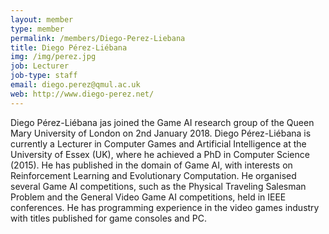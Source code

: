 ```yaml
---
layout: member
type: member
permalink: /members/Diego-Perez-Liebana
title: Diego Pérez-Liébana
img: /img/perez.jpg
job: Lecturer
job-type: staff
email: diego.perez@qmul.ac.uk
web: http://www.diego-perez.net/
---
```


Diego Pérez-Liébana jas joined the Game AI research group of the Queen Mary University of London on 2nd January 2018. Diego Pérez-Liébana is currently a Lecturer in Computer Games and Artificial Intelligence at the University of Essex (UK), where he achieved a PhD in Computer Science (2015). He has published in the domain of Game AI, with interests on Reinforcement Learning and Evolutionary Computation. He organised several Game AI competitions, such as the Physical Traveling Salesman Problem and the General Video Game AI competitions, held in IEEE conferences. He has programming experience in the video games industry with titles published for game consoles and PC.